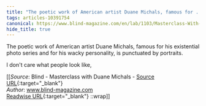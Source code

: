 ```yaml
---
title: "The poetic work of American artist Duane Michals, famous for ..."
tags: articles-10391754
canonical: https://www.blind-magazine.com/en/lab/1103/Masterclass-With-Duane-Michals
hide_title: true
---
```


The poetic work of American artist Duane Michals, famous for his existential photo series and for his wacky personality, is punctuated by portraits.

I don't care what people look like,


[[_Source_: Blind - Masterclass with Duane Michals - [Source URL](https://www.blind-magazine.com/en/lab/1103/Masterclass-With-Duane-Michals){:target="_blank"}<br>
_Author_: www.blind-magazine.com<br>
[Readwise URL](https://readwise.io/open/212476762){:target="_blank"}
::wrap]]